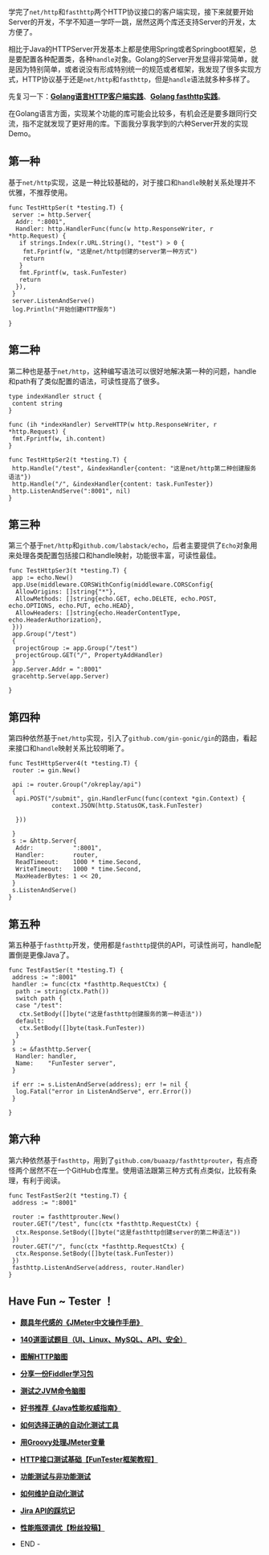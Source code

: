 学完了`net/http`和`fasthttp`两个HTTP协议接口的客户端实现，接下来就要开始Server的开发，不学不知道一学吓一跳，居然这两个库还支持Server的开发，太方便了。

相比于Java的HTTPServer开发基本上都是使用Spring或者Springboot框架，总是要配置各种配置类，各种`handle`对象。Golang的Server开发显得非常简单，就是因为特别简单，或者说没有形成特别统一的规范或者框架，我发现了很多实现方式，HTTP协议基于还是`net/http`和`fasthttp`，但是`handle`语法就多种多样了。

先复习一下：**[Golang语言HTTP客户端实践](https://link.zhihu.com/?target=https%3A//mp.weixin.qq.com/s/e8kjdeI6WzMhNYnC9X2oRg)**、**[Golang fasthttp实践](https://link.zhihu.com/?target=https%3A//mp.weixin.qq.com/s/9otWDl2mSGEo9fboyToNnw)**。

在Golang语言方面，实现某个功能的库可能会比较多，有机会还是要多跟同行交流，指不定就发现了更好用的库。下面我分享我学到的六种Server开发的实现Demo。

## **第一种**

基于`net/http`实现，这是一种比较基础的，对于接口和`handle`映射关系处理并不优雅，不推荐使用。

```text
func TestHttpSer(t *testing.T) {
 server := http.Server{
  Addr: ":8001",
  Handler: http.HandlerFunc(func(w http.ResponseWriter, r *http.Request) {
   if strings.Index(r.URL.String(), "test") > 0 {
    fmt.Fprintf(w, "这是net/http创建的server第一种方式")
    return
   }
   fmt.Fprintf(w, task.FunTester)
   return
  }),
 }
 server.ListenAndServe()
 log.Println("开始创建HTTP服务")

}

```

## **第二种**

第二种也是基于`net/http`，这种编写语法可以很好地解决第一种的问题，handle和path有了类似配置的语法，可读性提高了很多。

```text
type indexHandler struct {
 content string
}

func (ih *indexHandler) ServeHTTP(w http.ResponseWriter, r *http.Request) {
 fmt.Fprintf(w, ih.content)
}

func TestHttpSer2(t *testing.T) {
 http.Handle("/test", &indexHandler{content: "这是net/http第二种创建服务语法"})
 http.Handle("/", &indexHandler{content: task.FunTester})
 http.ListenAndServe(":8001", nil)
}

```

## **第三种**

第三个基于`net/http`和`github.com/labstack/echo`，后者主要提供了`Echo`对象用来处理各类配置包括接口和handle映射，功能很丰富，可读性最佳。

```text
func TestHttpSer3(t *testing.T) {
 app := echo.New()
 app.Use(middleware.CORSWithConfig(middleware.CORSConfig{
  AllowOrigins: []string{"*"},
  AllowMethods: []string{echo.GET, echo.DELETE, echo.POST, echo.OPTIONS, echo.PUT, echo.HEAD},
  AllowHeaders: []string{echo.HeaderContentType, echo.HeaderAuthorization},
 }))
 app.Group("/test")
 {
  projectGroup := app.Group("/test")
  projectGroup.GET("/", PropertyAddHandler)
 }
 app.Server.Addr = ":8001"
 gracehttp.Serve(app.Server)

}
```

## **第四种**

第四种依然基于`net/http`实现，引入了`github.com/gin-gonic/gin`的路由，看起来接口和`handle`映射关系比较明晰了。

```text
func TestHttpServer4(t *testing.T) {
 router := gin.New()

 api := router.Group("/okreplay/api")
 {
  api.POST("/submit", gin.HandlerFunc(func(context *gin.Context) {
			context.JSON(http.StatusOK,task.FunTester)

  }))

 }
 s := &http.Server{
  Addr:           ":8001",
  Handler:        router,
  ReadTimeout:    1000 * time.Second,
  WriteTimeout:   1000 * time.Second,
  MaxHeaderBytes: 1 << 20,
 }
 s.ListenAndServe()
}
```

## **第五种**

第五种基于`fasthttp`开发，使用都是`fasthttp`提供的API，可读性尚可，handle配置倒是更像Java了。

```text
func TestFastSer(t *testing.T) {
 address := ":8001"
 handler := func(ctx *fasthttp.RequestCtx) {
  path := string(ctx.Path())
  switch path {
  case "/test":
   ctx.SetBody([]byte("这是fasthttp创建服务的第一种语法"))
  default:
   ctx.SetBody([]byte(task.FunTester))
  }
 }
 s := &fasthttp.Server{
  Handler: handler,
  Name:    "FunTester server",
 }

 if err := s.ListenAndServe(address); err != nil {
  log.Fatal("error in ListenAndServe", err.Error())
 }

}
```

## **第六种**

第六种依然基于`fasthttp`，用到了`github.com/buaazp/fasthttprouter`，有点奇怪两个居然不在一个GitHub仓库里。使用语法跟第三种方式有点类似，比较有条理，有利于阅读。

```text
func TestFastSer2(t *testing.T) {
 address := ":8001"

 router := fasthttprouter.New()
 router.GET("/test", func(ctx *fasthttp.RequestCtx) {
  ctx.Response.SetBody([]byte("这是fasthttp创建server的第二种语法"))
 })
 router.GET("/", func(ctx *fasthttp.RequestCtx) {
  ctx.Response.SetBody([]byte(task.FunTester))
 })
 fasthttp.ListenAndServe(address, router.Handler)
}

```

## **Have Fun ~ Tester ！**

- **[颇具年代感的《JMeter中文操作手册》](https://link.zhihu.com/?target=https%3A//mp.weixin.qq.com/s/5Yx9nUkndsHQ0mdyuqUuHQ)**
- **[140道面试题目（UI、Linux、MySQL、API、安全）](https://link.zhihu.com/?target=https%3A//mp.weixin.qq.com/s/TNI0g_ldTY_t5oWfVgAvXg)**
- **[图解HTTP脑图](https://link.zhihu.com/?target=https%3A//mp.weixin.qq.com/s/100Vm8FVEuXs0x6rDGTipw)**
- **[分享一份Fiddler学习包](https://link.zhihu.com/?target=https%3A//mp.weixin.qq.com/s/3J6hKKqt9GTlo4Z9SiJiLw)**
- **[测试之JVM命令脑图](https://link.zhihu.com/?target=https%3A//mp.weixin.qq.com/s/qprqyv0j3SCvGw1HMjbaMQ)**
- **[好书推荐《Java性能权威指南》](https://link.zhihu.com/?target=https%3A//mp.weixin.qq.com/s/YWd5Yx6n7887g1lMLTcsWQ)**
- **[如何选择正确的自动化测试工具](https://link.zhihu.com/?target=https%3A//mp.weixin.qq.com/s/_Ee78UW9CxRpV5MoTrfgCQ)**
- **[用Groovy处理JMeter变量](https://link.zhihu.com/?target=https%3A//mp.weixin.qq.com/s/BxtweLrBUptM8r3LxmeM_Q)**
- **[HTTP接口测试基础【FunTester框架教程】](https://link.zhihu.com/?target=https%3A//mp.weixin.qq.com/s/xnjI5tqTobd4_3seBDvOHQ)**
- **[功能测试与非功能测试](https://link.zhihu.com/?target=https%3A//mp.weixin.qq.com/s/oJ6PJs1zO0LOQSTRF6M6WA)**
- **[如何维护自动化测试](https://link.zhihu.com/?target=https%3A//mp.weixin.qq.com/s/4eh4AN_MiatMSkoCMtY3UA)**
- **[Jira API的踩坑记](https://link.zhihu.com/?target=https%3A//mp.weixin.qq.com/s/Mw9AzcK8tlceXEgaKqLVeg)**
- **[性能瓶颈调优【粉丝投稿】](https://link.zhihu.com/?target=https%3A//mp.weixin.qq.com/s/GS2scJtLCYIKVs8pOBOCNg)**

- END -